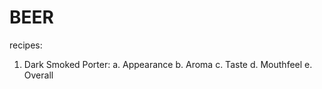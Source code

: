 BEER
====
recipes:

1. Dark Smoked Porter:
    a. Appearance
    b. Aroma
    c. Taste
    d. Mouthfeel
    e. Overall